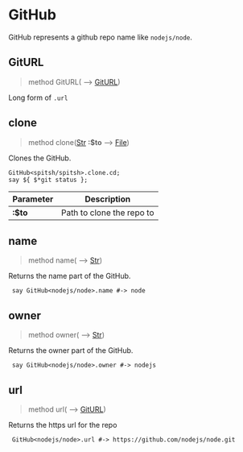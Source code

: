 # GitHub
 GitHub represents a github repo name like `nodejs/node`.
## GitURL
>method GitURL( ⟶ [GitURL](./GitURL.md))

 Long form of `.url`
## clone
>method clone([Str](./Str.md) **:$to** ⟶ [File](./File.md))

 Clones the GitHub.
```perl6
GitHub<spitsh/spitsh>.clone.cd;
say ${ $*git status };
```

|Parameter|Description|
|---------|-----------|
|**:$to**| Path to clone the repo to|
## name
>method name( ⟶ [Str](./Str.md))

 Returns the name part of the GitHub.
```perl6
 say GitHub<nodejs/node>.name #-> node
```
## owner
>method owner( ⟶ [Str](./Str.md))

 Returns the owner part of the GitHub.
```perl6
 say GitHub<nodejs/node>.owner #-> nodejs
```
## url
>method url( ⟶ [GitURL](./GitURL.md))

 Returns the https url for the repo
```perl6
 GitHub<nodejs/node>.url #-> https://github.com/nodejs/node.git
```
